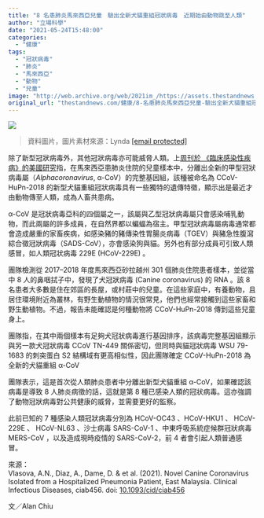```yaml
---
title: "8 名患肺炎馬來西亞兒童　驗出全新犬貓重組冠狀病毒　近期始由動物跳至人類"
author: "立場科學"
date: "2021-05-24T15:48:00"
categories:
  - "健康"
tags:
  - "冠狀病毒"
  - "肺炎"
  - "馬來西亞"
  - "動物"
  - "兒童"
image: "http://web.archive.org/web/2021im_/https://assets.thestandnews.com/media/photos/Brightness_Contrast202_CrvEV.png"
original_url: "thestandnews.com/健康/8-名患肺炎馬來西亞兒童-驗出全新犬貓重組冠狀病毒-近期始由動物跳至人類"
---
```

![](http://web.archive.org/web/2021im_/https://assets.thestandnews.com/media/photos/Brightness_Contrast202_CrvEV.png)
> 資料圖片，圖片素材來源：Lynda [\[email protected\]](/web/20211229132426/https://www.thestandnews.com/cdn-cgi/l/email-protection)

除了新型冠狀病毒外，其他冠狀病毒亦可能威脅人類。上[周刊於 《臨床感染性疾病》的美國研究](http://web.archive.org/web/20211229132426/https://doi.org/10.1093/cid/ciab456)指，在馬來西亞患肺炎住院的兒童樣本中，分離出全新的甲型冠狀病毒屬（_Alphacoronavirus_, α-CoV）的完整基因組，該種被命名為 CCoV-HuPn-2018 的新型犬貓重組冠狀病毒具有一些獨特的遺傳特徵，顯示出是最近才由動物傳至人類，成為人畜共患病。

α-CoV 是冠狀病毒亞科的四個屬之一，該屬與乙型冠狀病毒屬只會感染哺乳動物，而此兩屬的許多成員，在自然界都以蝙蝠為宿主。甲型冠狀病毒屬病毒通常都會造成嚴重的家畜疾病，如感染豬的豬傳染性胃腸炎病毒（TGEV）與豬急性腹瀉綜合徵冠狀病毒（SADS-CoV），亦會感染狗與貓。另外也有部分成員可引致人類感冒，如人類冠狀病毒 229E (HCoV-229E) 。

團隊檢測從 2017–2018 年度馬來西亞砂拉越州 301 個肺炎住院患者樣本，並從當中 8 人的鼻咽拭子中，發現了犬冠狀病毒 (Canine coronavirus) 的 RNA 。該 8 名患者大多數是住在郊區的長屋，或村莊中的兒童。在這些家庭中，有養動物​​，且居住環境附近為叢林，有野生動植物的情況很常見，他們也經常接觸到這些家畜和野生動植物。不過，報告未能確認是何種動物將 CCoV-HuPn-2018 傳到這些兒童身上。

團隊指，在其中兩個樣本有足夠犬冠狀病毒進行基因排序，該病毒完整基因組顯示與另一款犬冠狀病毒 CCoV TN-449 關係密切，但同時與貓冠狀病毒 WSU 79-1683 的刺突蛋白 S2 結構域有更高相似性，因此團隊確定 CCoV-HuPn-2018 為全新的犬貓重組 α-CoV

團隊表示，這是首次從人類肺炎患者中分離出新型犬貓重組 α-CoV，如果確認該病毒是導致 8 人肺炎病徵的話，這就是第 8 種已感染人類的冠狀病毒。這亦強調了動物冠狀病毒對公共健康的威脅，並需要更好的監察。

此前已知的 7 種感染人類冠狀病毒分別為 HCoV-OC43 、HCoV-HKU1 、 HCoV-229E 、 HCoV-NL63 、沙士病毒 SARS-CoV-1 、中東呼吸系統症候群冠狀病毒 MERS-CoV ，以及造成現時疫情的 SARS-CoV-2，前 4 者會引起人類普通感冒。

來源：  
Vlasova, A.N., Diaz, A., Dame, D. & et al. (2021). Novel Canine Coronavirus Isolated from a Hospitalized Pneumonia Patient, East Malaysia. Clinical Infectious Diseases, ciab456. doi: [10.1093/cid/ciab456](http://web.archive.org/web/20211229132426/https://doi.org/10.1093/cid/ciab456)

文／Alan Chiu